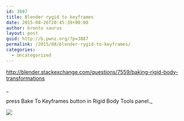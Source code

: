 ```yaml
---
id: 3887
title: Blender rygid to keyframes
date: 2015-08-26T20:45:39+00:00
author: bronto saurus
layout: post
guid: http://b.pwnz.org/?p=3887
permalink: /2015/08/blender-rygid-to-keyframes/
categories:
  - Uncategorized
---
```

<http://blender.stackexchange.com/questions/7559/baking-rigid-body-transformations>
  
_
  
press Bake To Keyframes button in Rigid Body Tools panel._

![](http://i.stack.imgur.com/9tdJB.png)